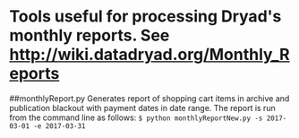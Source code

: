 # Tools useful for processing Dryad's monthly reports. See http://wiki.datadryad.org/Monthly_Reports


##monthlyReport.py
Generates report of shopping cart items in archive and publication blackout with payment dates in date range. The report is run from the command line as follows:
`$ python monthlyReportNew.py -s 2017-03-01 -e 2017-03-31`
